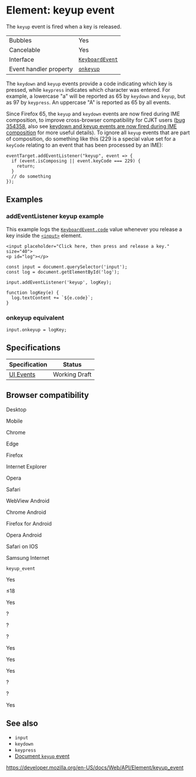 # Element: keyup event

The `keyup` event is fired when a key is released.

<table><tbody><tr class="odd"><td>Bubbles</td><td>Yes</td></tr><tr class="even"><td>Cancelable</td><td>Yes</td></tr><tr class="odd"><td>Interface</td><td><a href="../keyboardevent"><code>KeyboardEvent</code></a></td></tr><tr class="even"><td>Event handler property</td><td><a href="../globaleventhandlers/onkeyup"><code>onkeyup</code></a></td></tr></tbody></table>

The `keydown` and `keyup` events provide a code indicating which key is pressed, while `keypress` indicates which character was entered. For example, a lowercase "a" will be reported as 65 by `keydown` and `keyup`, but as 97 by `keypress`. An uppercase "A" is reported as 65 by all events.

Since Firefox 65, the `keyup` and `keydown` events are now fired during IME composition, to improve cross-browser compatibility for CJKT users ([bug 354358](https://bugzilla.mozilla.org/show_bug.cgi?id=354358), also see [keydown and keyup events are now fired during IME composition](https://github.com/mdn/kuma/issues/7647) for more useful details). To ignore all `keyup` events that are part of composition, do something like this (229 is a special value set for a `keyCode` relating to an event that has been processed by an IME):

    eventTarget.addEventListener("keyup", event => {
      if (event.isComposing || event.keyCode === 229) {
        return;
      }
      // do something
    });

## Examples

### addEventListener keyup example

This example logs the [`KeyboardEvent.code`](../keyboardevent/code) value whenever you release a key inside the [`<input>`](https://developer.mozilla.org/en-US/docs/Web/HTML/Element/input) element.

    <input placeholder="Click here, then press and release a key." size="40">
    <p id="log"></p>

    const input = document.querySelector('input');
    const log = document.getElementById('log');

    input.addEventListener('keyup', logKey);

    function logKey(e) {
      log.textContent += `${e.code}`;
    }

### onkeyup equivalent

    input.onkeyup = logKey;

## Specifications

<table><thead><tr class="header"><th>Specification</th><th>Status</th></tr></thead><tbody><tr class="odd"><td><a href="https://w3c.github.io/uievents/#event-type-keyup">UI Events</a></td><td><span class="spec-wd">Working Draft</span></td></tr></tbody></table>

## Browser compatibility

Desktop

Mobile

Chrome

Edge

Firefox

Internet Explorer

Opera

Safari

WebView Android

Chrome Android

Firefox for Android

Opera Android

Safari on IOS

Samsung Internet

`keyup_event`

Yes

≤18

Yes

?

?

?

Yes

Yes

Yes

?

?

Yes

## See also

- `input`
- `keydown`
- `keypress`
- [Document `keyup` event](../document/keyup_event)

<a href="https://developer.mozilla.org/en-US/docs/Web/API/Element/keyup_event" class="_attribution-link">https://developer.mozilla.org/en-US/docs/Web/API/Element/keyup_event</a>
